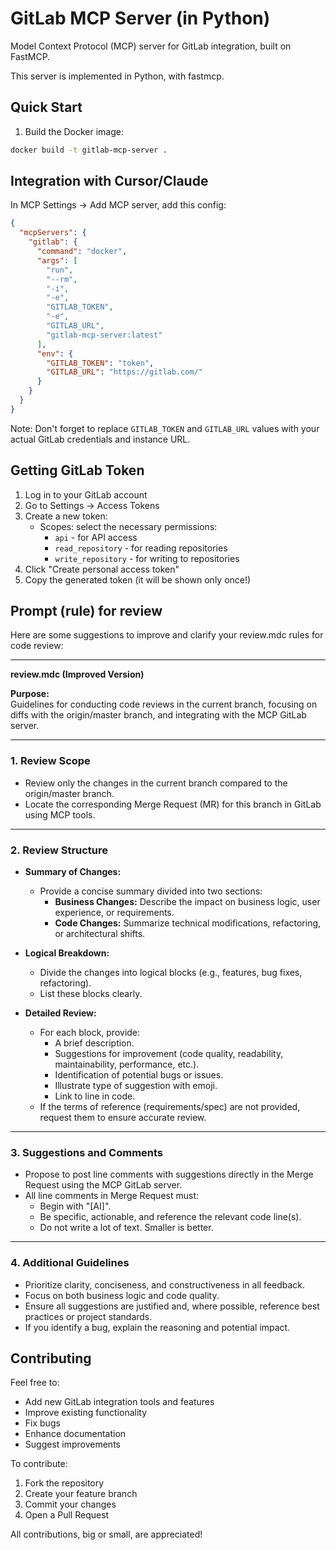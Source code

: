 # GitLab MCP Server (in Python)

Model Context Protocol (MCP) server for GitLab integration, built on FastMCP.

This server is implemented in Python, with fastmcp.

## Quick Start

1. Build the Docker image:
```bash
docker build -t gitlab-mcp-server .
```

## Integration with Cursor/Claude

In MCP Settings -> Add MCP server, add this config:

```json
{
  "mcpServers": {
    "gitlab": {
      "command": "docker",
      "args": [
        "run",
        "--rm",
        "-i",
        "-e",
        "GITLAB_TOKEN",
        "-e",
        "GITLAB_URL",
        "gitlab-mcp-server:latest"
      ],
      "env": {
        "GITLAB_TOKEN": "token",
        "GITLAB_URL": "https://gitlab.com/"
      }
    }
  }
}
```

Note: Don't forget to replace `GITLAB_TOKEN` and `GITLAB_URL` values with your actual GitLab credentials and instance URL.

## Getting GitLab Token

1. Log in to your GitLab account
2. Go to Settings -> Access Tokens
3. Create a new token:
   - Scopes: select the necessary permissions:
     - `api` - for API access
     - `read_repository` - for reading repositories
     - `write_repository` - for writing to repositories
4. Click "Create personal access token"
5. Copy the generated token (it will be shown only once!)

## Prompt (rule) for review

Here are some suggestions to improve and clarify your review.mdc rules for code review:

---

**review.mdc (Improved Version)**

**Purpose:**  
Guidelines for conducting code reviews in the current branch, focusing on diffs with the origin/master branch, and integrating with the MCP GitLab server.

---

### 1. Review Scope

- Review only the changes in the current branch compared to the origin/master branch.
- Locate the corresponding Merge Request (MR) for this branch in GitLab using MCP tools.

---

### 2. Review Structure

- **Summary of Changes:**  
  - Provide a concise summary divided into two sections:
    - **Business Changes:** Describe the impact on business logic, user experience, or requirements.
    - **Code Changes:** Summarize technical modifications, refactoring, or architectural shifts.

- **Logical Breakdown:**  
  - Divide the changes into logical blocks (e.g., features, bug fixes, refactoring).
  - List these blocks clearly.

- **Detailed Review:**  
  - For each block, provide:
    - A brief description.
    - Suggestions for improvement (code quality, readability, maintainability, performance, etc.).
    - Identification of potential bugs or issues.
    - Illustrate type of suggestion with emoji.
    - Link to line in code.
  - If the terms of reference (requirements/spec) are not provided, request them to ensure accurate review.

---

### 3. Suggestions and Comments

- Propose to post line comments with suggestions directly in the Merge Request using the MCP GitLab server.
- All line comments in Merge Request must:
  - Begin with "[AI]".
  - Be specific, actionable, and reference the relevant code line(s).
  - Do not write a lot of text. Smaller is better.

---

### 4. Additional Guidelines

- Prioritize clarity, conciseness, and constructiveness in all feedback.
- Focus on both business logic and code quality.
- Ensure all suggestions are justified and, where possible, reference best practices or project standards.
- If you identify a bug, explain the reasoning and potential impact.

## Contributing

Feel free to:
- Add new GitLab integration tools and features
- Improve existing functionality
- Fix bugs
- Enhance documentation
- Suggest improvements

To contribute:
1. Fork the repository
2. Create your feature branch
3. Commit your changes
4. Open a Pull Request

All contributions, big or small, are appreciated!
